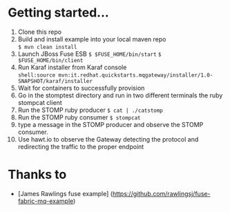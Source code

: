 # Getting started...

1. Clone this repo  
2. Build and install example into your local maven repo  
`$ mvn clean install`  
4. Launch JBoss Fuse ESB 
`$ $FUSE_HOME/bin/start`
`$ $FUSE_HOME/bin/client`
5. Run Karaf installer from Karaf console  
`shell:source mvn:it.redhat.quickstarts.mqgateway/installer/1.0-SNAPSHOT/karaf/installer`  
6. Wait for containers to successfully provision  
7. Go in the stomptest directory and run in two different terminals the ruby stompcat client
8. Run the STOMP ruby producer
`$ cat | ./catstomp`
9. Run the STOMP ruby consumer 
`$ stompcat`
10. type a message in the STOMP producer and observe the STOMP consumer. 
11. Use hawt.io to observe the Gateway detecting the protocol and redirecting the traffic to the proper endpoint 

# Thanks to
* [James Rawlings fuse example] (https://github.com/rawlingsj/fuse-fabric-mq-example)
